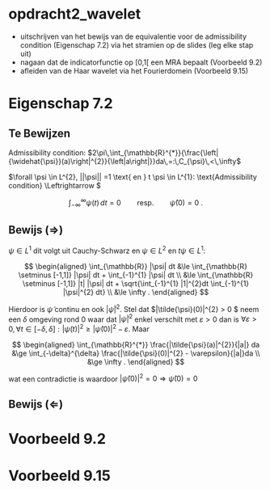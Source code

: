 # opdracht2_wavelet

- uitschrijven van het bewijs van de equivalentie voor de admissibility condition (Eigenschap 7.2) via het stramien op de slides (leg elke stap uit)
- nagaan dat de indicatorfunctie op [0,1[ een MRA bepaalt (Voorbeeld 9.2)
- afleiden van de Haar wavelet via het Fourierdomein (Voorbeeld 9.15)

# Eigenschap 7.2

## Te Bewijzen

Admissibility condition:
$2\pi\,\int_{\mathbb{R}^{*}}{\frac{\left|{\widehat{\psi}}(a)\right|^{2}}{\left|a\right|}}da\,=:\,C_{\psi}\,<\,\infty$

$\forall \psi \in L^{2}, ||\psi|| =1 \text{ en } t \psi \in L^{1}: \text{Admissibility condition} \Leftrightarrow $

$$
\int_{-\infty}^{\infty}\psi(t)\,d t=0\qquad\mathrm{resp.}\qquad\widehat{\psi}(0)=0\ .
$$

## Bewijs ($\Rightarrow$)

$\psi \in L^{1}$ dit volgt uit Cauchy-Schwarz en $\psi \in L^{2} \text{ en } t \psi \in L^{1}$:

$$
\begin{aligned}
\int_{\mathbb{R}} |\psi| dt &\le \int_{\mathbb{R} \setminus [-1,1]} |\psi| dt + \int_{-1}^{1} |\psi| dt \\
                            &\le \int_{\mathbb{R} \setminus [-1,1]} |t| |\psi| dt +  \sqrt{\int_{-1}^{1} |1|^{2}dt  \int_{-1}^{1} |\psi|^{2} dt} \\
                            &\le \infty .
\end{aligned}
$$

Hierdoor is $\tilde{\psi}$ continu en ook $|\tilde{\psi}|^{2}$. Stel dat $|\tilde{\psi}(0)|^{2} >  0  $ neem een $\delta$ omgeving rond $0$ waar dat
$|\tilde{\psi}|^{2}$ enkel verschilt met $\varepsilon >0$ dan is $\forall \varepsilon>0,\forall t \in [-\delta,\delta]:|\tilde{\psi}(t)|^{2} \ge   |\tilde{\psi}(0)|^{2} - \varepsilon$.
Maar

$$
\begin{aligned}
\int_{\mathbb{R}^{*}} \frac{|\tilde{\psi}(a)|^{2}}{|a|} da &\ge \int_{-\delta}^{\delta} \frac{|\tilde{\psi}(0)|^{2} - \varepsilon}{|a|}da \\
&\ge \infty .
\end{aligned}
$$

wat een contradictie is waardoor $|\tilde{\psi}(0)|^{2} = 0 \Rightarrow \tilde{\psi}(0) = 0$

## Bewijs ($\Leftarrow$)

# Voorbeeld 9.2

# Voorbeeld 9.15
